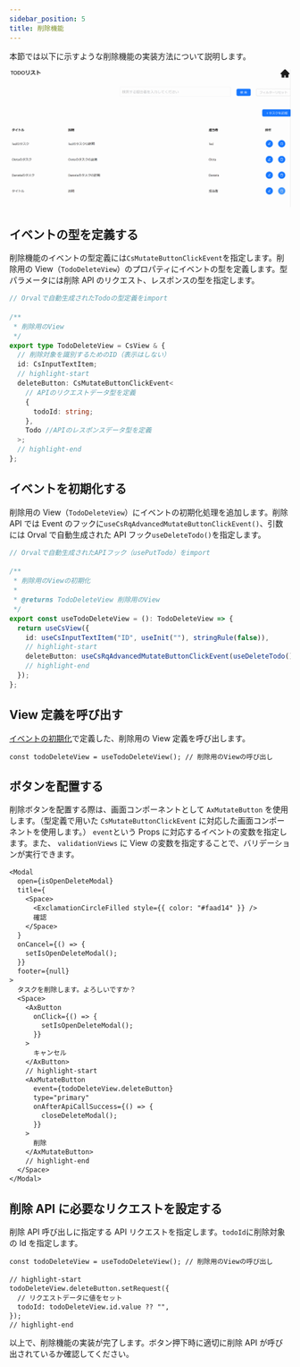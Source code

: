 ```yaml
---
sidebar_position: 5
title: 削除機能
---
```


本節では以下に示すような削除機能の実装方法について説明します。

![削除機能の画面](../../../static/img/crud-delete.gif)

## イベントの型を定義する

削除機能のイベントの型定義には`CsMutateButtonClickEvent`を指定します。削除用の View（`TodoDeleteView`）のプロパティにイベントの型を定義します。型パラメータには削除 API のリクエスト、レスポンスの型を指定します。

```ts title="src/app/todo/page.view.ts"
// Orvalで自動生成されたTodoの型定義をimport

/**
 * 削除用のView
 */
export type TodoDeleteView = CsView & {
  // 削除対象を識別するためのID（表示はしない）
  id: CsInputTextItem;
  // highlight-start
  deleteButton: CsMutateButtonClickEvent<
    // APIのリクエストデータ型を定義
    {
      todoId: string;
    },
    Todo //APIのレスポンスデータ型を定義
  >;
  // highlight-end
};
```

## イベントを初期化する

削除用の View（`TodoDeleteView`）にイベントの初期化処理を追加します。削除 API では Event のフックに`useCsRqAdvancedMutateButtonClickEvent()`、引数には Orval で自動生成された API フック`useDeleteTodo()`を指定します。

```ts title="src/app/todo/page.view.ts"
// Orvalで自動生成されたAPIフック（usePutTodo）をimport

/**
 * 削除用のViewの初期化
 *
 * @returns TodoDeleteView 削除用のView
 */
export const useTodoDeleteView = (): TodoDeleteView => {
  return useCsView({
    id: useCsInputTextItem("ID", useInit(""), stringRule(false)),
    // highlight-start
    deleteButton: useCsRqAdvancedMutateButtonClickEvent(useDeleteTodo()), // イベントの初期化処理の追加
    // highlight-end
  });
};
```

## View 定義を呼び出す

[イベントの初期化](./delete-feature.md#イベントを初期化する)で定義した、削除用の View 定義を呼び出します。

```tsx title="src/app/todo/TodoDeleteModal.tsx"
const todoDeleteView = useTodoDeleteView(); // 削除用のViewの呼び出し
```

## ボタンを配置する

削除ボタンを配置する際は、画面コンポーネントとして `AxMutateButton` を使用します。（型定義で用いた `CsMutateButtonClickEvent` に対応した画面コンポーネントを使用します。）
`event`という Props に対応するイベントの変数を指定します。また、 `validationViews` に View の変数を指定することで、バリデーションが実行できます。

```tsx title="src/app/todo/TodoDeleteModal.tsx"
<Modal
  open={isOpenDeleteModal}
  title={
    <Space>
      <ExclamationCircleFilled style={{ color: "#faad14" }} />
      確認
    </Space>
  }
  onCancel={() => {
    setIsOpenDeleteModal();
  }}
  footer={null}
>
  タスクを削除します。よろしいですか？
  <Space>
    <AxButton
      onClick={() => {
        setIsOpenDeleteModal();
      }}
    >
      キャンセル
    </AxButton>
    // highlight-start
    <AxMutateButton
      event={todoDeleteView.deleteButton}
      type="primary"
      onAfterApiCallSuccess={() => {
        closeDeleteModal();
      }}
    >
      削除
    </AxMutateButton>
    // highlight-end
  </Space>
</Modal>
```

## 削除 API に必要なリクエストを設定する

削除 API 呼び出しに指定する API リクエストを指定します。`todoId`に削除対象の Id を指定します。

```tsx title="src/app/todo/TodoDeleteModal.tsx"
const todoDeleteView = useTodoDeleteView(); // 削除用のViewの呼び出し

// highlight-start
todoDeleteView.deleteButton.setRequest({
  // リクエストデータに値をセット
  todoId: todoDeleteView.id.value ?? "",
});
// highlight-end
```

以上で、削除機能の実装が完了します。ボタン押下時に適切に削除 API が呼び出されているか確認してください。

